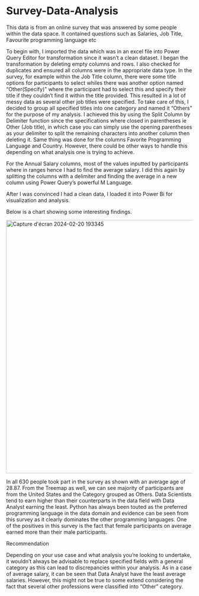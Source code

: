 # Survey-Data-Analysis

This data is from an online survey that was answered by some people within the data space. It contained questions such as Salaries, Job Title, Favourite programming language etc

To begin with, I imported the data which was in an excel file into Power Query Editor for transformation since it wasn’t a clean dataset. I began the transformation by deleting empty columns and rows. I also checked for duplicates and ensured all columns were in the appropriate data type. In the survey, for example within the Job Title column, there were some title options for participants to select whiles there was another option named “Other(Specify)” where the participant had to select this and specify their title if they couldn’t find it within the title provided. This resulted in a lot of messy data as several other job titles were specified. To take care of this, I decided to group all specified titles into one category and named it “Others” for the purpose of my analysis. I achieved this by using the Split Column by Delimiter function since the specifications where closed in parentheses ie Other (Job title), in which case you can simply use the opening parentheses as your delimiter to split the remaining characters into another column then deleting it. Same thing was done for the columns Favorite Programming Language and Country. However, there could be other ways to handle this depending on what analysis one is trying to achieve.

For the Annual Salary columns, most of the values inputted by participants where in ranges hence I had to find the average salary. I did this again by splitting the columns with a delimiter and finding the average in a new column using Power Query’s powerful M Language.

After I was convinced I had a clean data, I loaded it into Power Bi for visualization and analysis.

Below is a chart showing some interesting findings.

<img width="684" alt="Capture d'écran 2024-02-20 193345" src="https://github.com/PenguinAretha/Survey-Data-Analysis/assets/97256031/5bec1ef7-4970-4ff8-a3c9-218821630ac8">

In all 630 people took part in the survey as shown with an average age of 28.87. From the Treemap as well, we can see majority of participants are from the United States and the Category grouped as Others. Data Scientists tend to earn higher than their counterparts in the data field with Data Analyst earning the least. Python has always been touted as the preferred programming language in the data domain and evidence can be seen from this survey as it clearly dominates the other programming languages. One of the positives in this survey is the fact that female participants on average earned more than their male participants.

Recommendation

Depending on your use case and what analysis you’re looking to undertake, it wouldn’t always be advisable to replace specified fields with a general category as this can lead to discrepancies within your analysis. As in a case of average salary, it can be seen that Data Analyst have the least average salaries. However, this might not be true to some extend considering the fact that several other professions were classified into “Other” category.
